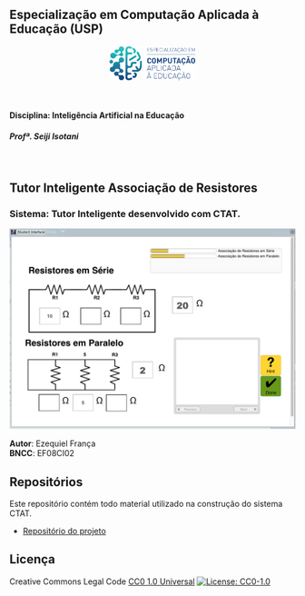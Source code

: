 ## Especialização em Computação Aplicada à Educação (USP)

<p align="center">
<img class="especializacao" src="https://raw.githubusercontent.com/ezefranca/plano-inclinado-rea/main/img/especializacao_na_usp-766864.png" width="30%" height="30%">
</p>
<br>

#### Disciplina: Inteligência Artificial na Educação
##### Profª. Seiji Isotani
<br>

## Tutor Inteligente Associação de Resistores

### Sistema: Tutor Inteligente desenvolvido com CTAT.

![](https://github.com/ezefranca/tutor-inteligente-resistores/blob/main/print.png)

**Autor**: Ezequiel França  <br>
**BNCC**: EF08CI02

## Repositórios

Este repositório contém todo material utilizado na construção do sistema CTAT.

* [Repositório do projeto](https://github.com/ezefranca/tutor-inteligente-resistores)

## Licença

Creative Commons Legal Code [CC0 1.0 Universal](/LICENSE)
[![License: CC0-1.0](https://licensebuttons.net/l/zero/1.0/80x15.png)](http://creativecommons.org/publicdomain/zero/1.0/)
